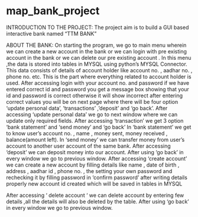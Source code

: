 # map_bank_project
INTRODUCTION TO THE PROJECT:
The project aim is to build a GUI based interactive bank named “TTM BANK”

ABOUT THE BANK:
On starting the program, we go to main menu wherein we can create a new 
account in the bank or we can login with pre existing account in the bank or 
we can delete our pre existing account .
In this menu ,the data is stored into tables in MYSQL using python’s MYSQL 
Connector. This data consists of details of account holder like account no. , 
aadhar no. , phone no. etc. This is the part where everything related to 
account holder is used. After accessing login with your account no. and 
password if we have entered correct id and password you get a message box 
showing that your id and password is correct otherwise it will show incorrect 
after entering correct values you will be on next page where there will be four 
option ‘update personal data’, ’transactions’ ,’deposit’ and ‘go back’. After 
accessing ‘update personal data’ we go to next window where we can update 
only required fields. After accessing ‘transaction’ we get 3 option ‘bank 
statement’ and ‘send money’ and ‘go back’ In ‘bank statement’ we get to 
know user’s account no. , name , money sent, money received , 
balance(amount left).
In ‘send money’ we can transfer money from user’s account to another user 
account of the same bank. After accessing ‘deposit’ we can deposit money 
into our account. After using ‘go back’ in every window we go to previous 
window. After accessing ‘create account’ we can create a new account by 
filling details like name , date of birth , address , aadhar id , phone no. , the 
setting your own password and rechecking it by filling password in ‘confirm 
password’ after writing details properly new account id created which will be 
saved in tables in MYSQL

After accessing ‘ delete account ‘ we can delete account by entering few 
details ,all the details will also be deleted by the table. After using ‘go back’ in 
every window we go to previous window.
